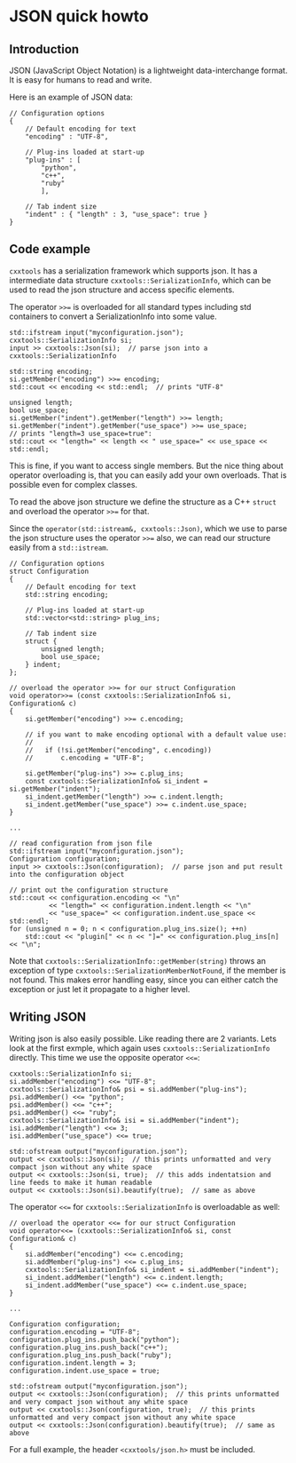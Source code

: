 JSON quick howto
================

Introduction
------------

JSON (JavaScript Object Notation) is a lightweight data-interchange format. It is
easy for humans to read and write.

Here is an example of JSON data:

    // Configuration options
    {
        // Default encoding for text
        "encoding" : "UTF-8",
        
        // Plug-ins loaded at start-up
        "plug-ins" : [
            "python",
            "c++",
            "ruby"
            ],
            
        // Tab indent size
        "indent" : { "length" : 3, "use_space": true }
    }

Code example
------------

`cxxtools` has a serialization framework which supports json. It has a
intermediate data structure `cxxtools::SerializationInfo`, which can be used to
read the json structure and access specific elements.

The operator `>>=` is overloaded for all standard types including std containers
to convert a SerializationInfo into some value.

    std::ifstream input("myconfiguration.json");
    cxxtools::SerializationInfo si;
    input >> cxxtools::Json(si);  // parse json into a cxxtools::SerializationInfo

    std::string encoding;
    si.getMember("encoding") >>= encoding;
    std::cout << encoding << std::endl;  // prints "UTF-8"

    unsigned length;
    bool use_space;
    si.getMember("indent").getMember("length") >>= length;
    si.getMember("indent").getMember("use_space") >>= use_space;
    // prints "length=3 use_space=true":
    std::cout << "length=" << length << " use_space=" << use_space << std::endl;

This is fine, if you want to access single members. But the nice thing about
operator overloading is, that you can easily add your own overloads. That is
possible even for complex classes.

To read the above json structure we define the structure as a C++ `struct` and
overload the operator `>>=` for that.

Since the `operator(std::istream&, cxxtools::Json)`, which we use to parse the
json structure uses the operator `>>=` also, we can read our structure easily
from a `std::istream`.

    // Configuration options
    struct Configuration
    {
        // Default encoding for text
        std::string encoding;

        // Plug-ins loaded at start-up
        std::vector<std::string> plug_ins;

        // Tab indent size
        struct {
            unsigned length;
            bool use_space;
        } indent;
    };

    // overload the operator >>= for our struct Configuration
    void operator>>= (const cxxtools::SerializationInfo& si, Configuration& c)
    {
        si.getMember("encoding") >>= c.encoding;

        // if you want to make encoding optional with a default value use:
        //
        //   if (!si.getMember("encoding", c.encoding))
        //       c.encoding = "UTF-8";

        si.getMember("plug-ins") >>= c.plug_ins;
        const cxxtools::SerializationInfo& si_indent = si.getMember("indent");
        si_indent.getMember("length") >>= c.indent.length;
        si_indent.getMember("use_space") >>= c.indent.use_space;
    }

    ...

    // read configuration from json file
    std::ifstream input("myconfiguration.json");
    Configuration configuration;
    input >> cxxtools::Json(configuration);  // parse json and put result into the configuration object

    // print out the configuration structure
    std::cout << configuration.encoding << "\n"
              << "length=" << configuration.indent.length << "\n"
              << "use_space=" << configuration.indent.use_space << std::endl;
    for (unsigned n = 0; n < configuration.plug_ins.size(); ++n)
        std::cout << "plugin[" << n << "]=" << configuration.plug_ins[n] << "\n";

Note that `cxxtools::SerializationInfo::getMember(string)` throws an exception
of type `cxxtools::SerializationMemberNotFound`, if the member is not found.
This makes error handling easy, since you can either catch the exception or just
let it propagate to a higher level.

Writing JSON
------------

Writing json is also easily possible. Like reading there are 2 variants. Lets
look at the first exmple, which again uses `cxxtools::SerializationInfo`
directly. This time we use the opposite operator `<<=`:

    cxxtools::SerializationInfo si;
    si.addMember("encoding") <<= "UTF-8";
    cxxtools::SerializationInfo& psi = si.addMember("plug-ins");
    psi.addMember() <<= "python";
    psi.addMember() <<= "c++";
    psi.addMember() <<= "ruby";
    cxxtools::SerializationInfo& isi = si.addMember("indent");
    isi.addMember("length") <<= 3;
    isi.addMember("use_space") <<= true;

    std::ofstream output("myconfiguration.json");
    output << cxxtools::Json(si);  // this prints unformatted and very compact json without any white space
    output << cxxtools::Json(si, true);  // this adds indentatsion and line feeds to make it human readable
    output << cxxtools::Json(si).beautify(true);  // same as above

The operator `<<=` for `cxxtools::SerializationInfo` is overloadable as well:

    // overload the operator <<= for our struct Configuration
    void operator<<= (cxxtools::SerializationInfo& si, const Configuration& c)
    {
        si.addMember("encoding") <<= c.encoding;
        si.addMember("plug-ins") <<= c.plug_ins;
        cxxtools::SerializationInfo& si_indent = si.addMember("indent");
        si_indent.addMember("length") <<= c.indent.length;
        si_indent.addMember("use_space") <<= c.indent.use_space;
    }

    ...

    Configuration configuration;
    configuration.encoding = "UTF-8";
    configuration.plug_ins.push_back("python");
    configuration.plug_ins.push_back("c++");
    configuration.plug_ins.push_back("ruby");
    configuration.indent.length = 3;
    configuration.indent.use_space = true;

    std::ofstream output("myconfiguration.json");
    output << cxxtools::Json(configuration);  // this prints unformatted and very compact json without any white space
    output << cxxtools::Json(configuration, true);  // this prints unformatted and very compact json without any white space
    output << cxxtools::Json(configuration).beautify(true);  // same as above

For a full example, the header `<cxxtools/json.h>` must be included.

